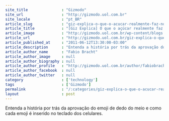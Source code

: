 ```yaml
---
site_title               : "Gizmodo"
site_url                 : "http://gizmodo.uol.com.br"
site_locale              : "pt_BR"
article_slug             : "giz-explica-o-que-o-acucar-realmente-faz-no-seu-corpo-e-na-sua-cabeca"
article_title            : "[Giz Explica] O que o açúcar realmente faz no seu corpo e na sua cabeça"
article_image            : "http://gizmodo.uol.com.br/wp-content/blogs.dir/8/files/2011/06/0800-run.jpg"
article_url              : "http://gizmodo.uol.com.br/giz-explica-o-que-o-acucar-realmente-faz-no-seu-corpo-e-na-sua-cabeca/"
article_published_at     : "2011-06-12T13:30:00-03:00"
article_description      : "Entenda a história por trás da aprovação do emoji de dedo do meio e como cada emoji é inserido no teclado dos celulares."
article_author_name      : "Fabio Bracht"
article_author_image     : null
article_author_biography : null
article_author_profile   : "http://gizmodo.uol.com.br/author/fabiobracht/"
article_author_facebook  : null
article_author_twitter   : null
category                 : ['technology']
tags                     : ['Gizmodo']
permalink                : "/:categories/giz-explica-o-que-o-acucar-realmente-faz-no-seu-corpo-e-na-sua-cabeca/"
layout                   : post
---
```


Entenda a história por trás da aprovação do emoji de dedo do meio e como cada emoji é inserido no teclado dos celulares.
